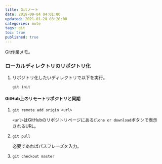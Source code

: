 ```yaml
---
title: Gitノート
date: 2019-09-04 04:01:00
updated: 2021-01-28 03:20:00
categories: note
tags: git
toc: true
published: true
---
```

Git作業メモ。

### ローカルディレクトリのリポジトリ化

01. リポジトリ化したいディレクトリで以下を実行。

    ```
    git init
    ```

#### GitHub上のリモートリポジトリと同期

01. ```
    git remote add origin <url>
    ```

    `<url>`はGitHubのリポジトリページにある`Clone or download`ボタンで表示されるURL。

02. ```
    git pull
    ```

    必要であればパスフレーズを入力。

03. ```
    git checkout master
    ```
